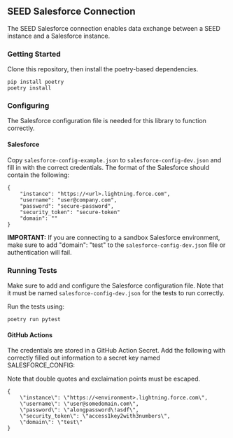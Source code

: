 ## SEED Salesforce Connection

The SEED Salesforce connection enables data exchange between a SEED instance and a Salesforce instance.

### Getting Started

Clone this repository, then install the poetry-based dependencies.

```
pip install poetry
poetry install
```

### Configuring

The Salesforce configuration file is needed for this library to function correctly.

#### Salesforce

Copy `salesforce-config-example.json` to `salesforce-config-dev.json` and fill
in with the correct credentials. The format of the Salesforce should contain the following:

```
{
    "instance": "https://<url>.lightning.force.com",
    "username": "user@company.com",
    "password": "secure-password",
    "security_token": "secure-token"
    "domain": ""
}
```

**IMPORTANT:** If you are connecting to a sandbox Salesforce environment, make sure to add "domain": "test" to the `salesforce-config-dev.json` file or authentication will fail.

### Running Tests

Make sure to add and configure the Salesforce configuration file. Note that it must be named `salesforce-config-dev.json` for the tests to run correctly.

Run the tests using:

```
poetry run pytest
```

#### GitHub Actions

The credentials are stored in a GitHub Action Secret. Add the following with correctly filled out information to a secret key named SALESFORCE_CONFIG:

Note that double quotes and exclaimation points must be escaped.

```
{
    \"instance\": \"https://<environment>.lightning.force.com\",
    \"username\": \"user@somedomain.com\",
    \"password\": \"alongpassword\!asdf\",
    \"security_token\": \"access1key2with3numbers\",
    \"domain\": \"test\"
}
```
